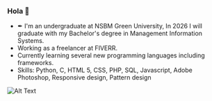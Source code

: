 ### Hola 👋


- ✒ I'm an undergraduate at NSBM Green University, In 2026 I will graduate with my Bachelor's degree in Management Information Systems.
- Working as a freelancer at FIVERR.
- Currently learning several new programming languages including frameworks.
- Skills: Python, C, HTML 5, CSS, PHP, SQL, Javascript, Adobe Photoshop, Responsive design, Pattern design

![Alt Text](https://www.google.com/url?sa=i&url=https%3A%2F%2Fgithub.com%2Fiammmila&psig=AOvVaw1rO-Vsgg7B_xDTmd-DfXo3&ust=1676799303718000&source=images&cd=vfe&ved=0CA8QjRxqFwoTCKjGuK_inv0CFQAAAAAdAAAAABAT)
